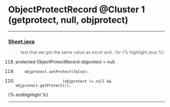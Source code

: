 # ObjectProtectRecord @Cluster 1 (getprotect, null, objprotect)

***

### [Sheet.java](https://searchcode.com/codesearch/view/15642365/)
> test that we get the same value as excel and , for 
{% highlight java %}
118. protected ObjectProtectRecord        objprotect        =     null;
2940.         objprotect.setProtect(false);
2952.                          (objprotect != null && objprotect.getProtect()),
{% endhighlight %}

***

